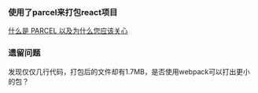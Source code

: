 ### 使用了parcel来打包react项目
[什么是 PARCEL 以及为什么您应该关心](https://www.codementor.io/@charlietango/what-is-parcel-and-why-you-should-care-m33g35cic)





### 遗留问题
发现仅仅几行代码，打包后的文件却有1.7MB，是否使用webpack可以打出更小的包？